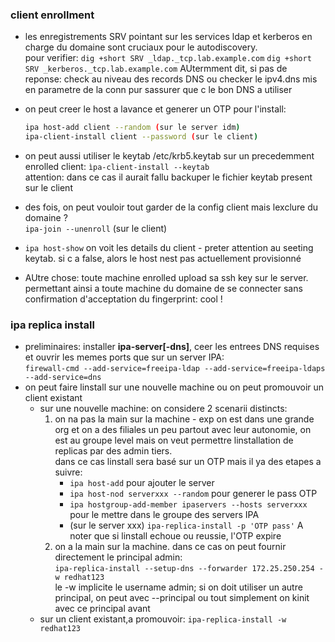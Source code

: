### client enrollment
* les enregistrements SRV pointant sur les services ldap et kerberos en charge du domaine sont cruciaux pour le autodiscovery.  
  pour verifier: `dig +short SRV _ldap._tcp.lab.example.com`   `dig +short SRV _kerberos._tcp.lab.example.com`
  AUtermment dit, si pas de reponse: check au niveau des records DNS ou checker le ipv4.dns mis en parametre de la conn pur sassurer que c le bon DNS a utiliser  
* on peut creer le host a lavance et generer un OTP pour l'install:
  ```bash
  ipa host-add client --random (sur le server idm)
  ipa-client-install client --password (sur le client)
  ```
* on peut aussi utiliser le keytab /etc/krb5.keytab sur un precedemment enrolled client: `ìpa-client-install --keytab`  
  attention: dans ce cas il aurait fallu backuper le fichier keytab present sur le client  
* des fois, on peut vouloir tout garder de la config client mais lexclure du domaine ?  
  `ipa-join --unenroll` (sur le client)
  
* `ipa host-show`
  on voit les details du client - preter attention au seeting keytab. si c a false, alors le host nest pas actuellement provisionné
* AUtre chose: toute machine enrolled upload sa ssh key sur le server. permettant ainsi a toute machine du domaine de se connecter sans confirmation d'acceptation du fingerprint: cool !   

### ipa replica install   
* preliminaires: installer **ipa-server[-dns]**, ceer les entrees DNS requises et ouvrir les memes ports que sur un server IPA:  
  `firewall-cmd --add-service=freeipa-ldap --add-service=freeipa-ldaps --add-service=dns`  
* on peut faire linstall sur une nouvelle machine ou on peut promouvoir un client existant  
  * sur une nouvelle machine:
    on considere 2 scenarii distincts:
    1) on na pas la main sur la machine - exp on est dans une grande org et on a des filiales un peu partout avec leur autonomie, on est au groupe level mais on veut permettre linstallation de replicas par des admin tiers.  
       dans ce cas linstall sera basé sur un OTP mais il ya des etapes a suivre:  
       * `ipa host-add`  pour ajouter le server  
       * `ipa host-nod serverxxx --random` pour generer le pass OTP  
       * `ipa hostgroup-add-member ipaservers --hosts serverxxx` pour le mettre dans le groupe des servers IPA  
       * (sur le server xxx) `ipa-replica-install -p 'OTP pass'` A noter que si linstall echoue ou reussie, l'OTP expire  
    3) on a la main sur la machine.
       dans ce cas on peut fournir directement le principal admin:  
       `ipa-replica-install --setup-dns --forwarder 172.25.250.254 -w redhat123`  
       le -w implicite le username admin; si on doit utiliser un autre principal, on peut avec --principal ou tout simplement on kinit avec ce principal avant
  * sur un client existant,a promouvoir:
    `ipa-replica-install -w redhat123`
    
    


  
